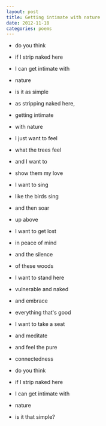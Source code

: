 ```yaml
---
layout: post
title: Getting intimate with nature
date: 2012-11-18
categories: poems
---
```

- do you think
- if I strip naked here
- I can get intimate with
- nature

- is it as simple
- as stripping naked here,
- getting intimate
- with nature

- I just want to feel
- what the trees feel
- and I want to
- show them my love

- I want to sing
- like the birds sing
- and then soar
- up above

- I want to get lost
- in peace of mind
- and the silence
- of these woods

- I want to stand here
- vulnerable and naked
- and embrace
- everything that's good

- I want to take a seat
- and meditate
- and feel the pure
- connectedness

- do you think
- if I strip naked here
- I can get intimate with
- nature

- is it that simple?
